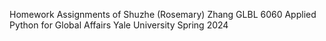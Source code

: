 Homework Assignments of Shuzhe (Rosemary) Zhang
GLBL 6060 Applied Python for Global Affairs
Yale University
Spring 2024
